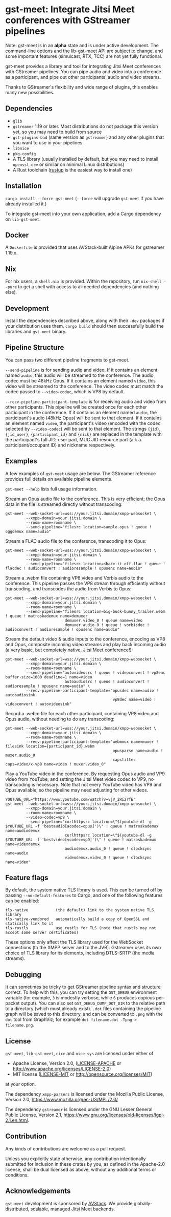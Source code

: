 # gst-meet: Integrate Jitsi Meet conferences with GStreamer pipelines

Note: gst-meet is in an **alpha** state and is under active development. The command-line options and the lib-gst-meet API are subject to change, and some important features (simulcast, RTX, TCC) are not yet fully functional.

gst-meet provides a library and tool for integrating Jitsi Meet conferences with GStreamer pipelines. You can pipe audio and video into a conference as a participant, and pipe out other participants' audio and video streams.

Thanks to GStreamer's flexibility and wide range of plugins, this enables many new possibilities.

## Dependencies

* `glib`
* `gstreamer` 1.19 or later. Most distributions do not package this version yet, so you may need to build from source
* `gst-plugins-bad` (same version as `gstreamer`) and any other plugins that you want to use in your pipelines
* `libnice`
* `pkg-config`
* A TLS library (usually installed by default, but you may need to install `openssl-dev` or similar on minimal Linux distributions)
* A Rust toolchain ([rustup](https://rustup.rs/) is the easiest way to install one)

## Installation

`cargo install --force gst-meet` (`--force` will upgrade `gst-meet` if you have already installed it.)

To integrate gst-meet into your own application, add a Cargo dependency on `lib-gst-meet`.

## Docker

A `Dockerfile` is provided that uses AVStack-built Alpine APKs for gstreamer 1.19.x.

## Nix

For nix users, a `shell.nix` is provided. Within the repository, run `nix-shell --pure` to get a shell with access to all needed dependencies (and nothing else).

## Development

Install the dependencies described above, along with their `-dev` packages if your distribution uses them. `cargo build` should then successfully build the libraries and `gst-meet` binary.

## Pipeline Structure

You can pass two different pipeline fragments to gst-meet.

`--send-pipeline` is for sending audio and video. If it contains an element named `audio`, this audio will be streamed to the conference. The audio codec must be 48kHz Opus. If it contains an element named `video`, this video will be streamed to the conference. The video codec must match the codec passed to `--video-codec`, which is VP8 by default.

`--recv-pipeline-participant-template` is for receiving audio and video from other participants. This pipeline will be created once for each other participant in the conference. If it contains an element named `audio`, the participant's audio (48kHz Opus) will be sent to that element. If it contains an element named `video`, the participant's video (encoded with the codec selected by `--video-codec`) will be sent to that element. The strings `{jid}`, `{jid_user}`, `{participant_id}` and `{nick}` are replaced in the template with the participant's full JID, user part, MUC JID resource part (a.k.a. participant/occupant ID) and nickname respectively.

## Examples

A few examples of `gst-meet` usage are below. The GStreamer reference provides full details on available pipeline elements.

`gst-meet --help` lists full usage information.

Stream an Opus audio file to the conference. This is very efficient; the Opus data in the file is streamed directly without transcoding:

```
gst-meet --web-socket-url=wss://your.jitsi.domain/xmpp-websocket \
         --xmpp-domain=your.jitsi.domain \
         --room-name=roomname \
         --send-pipeline="filesrc location=sample.opus ! queue ! oggdemux name=audio"
```

Stream a FLAC audio file to the conference, transcoding it to Opus:

```
gst-meet --web-socket-url=wss://your.jitsi.domain/xmpp-websocket \
         --xmpp-domain=your.jitsi.domain \
         --room-name=roomname \
         --send-pipeline="filesrc location=shake-it-off.flac ! queue ! flacdec ! audioconvert ! audioresample ! opusenc name=audio"
```

Stream a .webm file containing VP8 video and Vorbis audio to the conference. This pipeline passes the VP8 stream through efficiently without transcoding, and transcodes the audio from Vorbis to Opus:

```
gst-meet --web-socket-url=wss://your.jitsi.domain/xmpp-websocket \
         --xmpp-domain=your.jitsi.domain \
         --room-name=roomname \
         --send-pipeline="filesrc location=big-buck-bunny_trailer.webm ! queue ! matroskademux name=demuxer
                          demuxer.video_0 ! queue name=video
                          demuxer.audio_0 ! queue ! vorbisdec ! audioconvert ! audioresample ! opusenc name=audio"
```

Stream the default video & audio inputs to the conference, encoding as VP8 and Opus, composite incoming video streams and play back incoming audio (a very basic, but completely native, Jitsi Meet conference!):

```
gst-meet --web-socket-url=wss://your.jitsi.domain/xmpp-websocket \
         --xmpp-domain=your.jitsi.domain \
         --room-name=roomname \
         --send-pipeline="autovideosrc ! queue ! videoconvert ! vp8enc buffer-size=1000 deadline=1 name=video
                          autoaudiosrc ! queue ! audioconvert ! audioresample ! opusenc name=audio" \
         --recv-pipeline-participant-template="opusdec name=audio ! autoaudiosink
                                               vp8dec name=video ! videoconvert ! autovideosink"
```

Record a .webm file for each other participant, containing VP8 video and Opus audio, without needing to do any transcoding:

```
gst-meet --web-socket-url=wss://your.jitsi.domain/xmpp-websocket \
         --xmpp-domain=your.jitsi.domain \
         --room-name=roomname \
         --recv-pipeline-participant-template="webmmux name=muxer ! filesink location={participant_id}.webm
                                               opusparse name=audio ! muxer.audio_0
                                               capsfilter caps=video/x-vp8 name=video ! muxer.video_0"
```

Play a YouTube video in the conference. By requesting Opus audio and VP9 video from YouTube, and setting the Jitsi Meet video codec to VP9, no transcoding is necessary. Note that not every YouTube video has VP9 and Opus available, so the pipeline may need adjusting for other videos.

```
YOUTUBE_URL="https://www.youtube.com/watch?v=vjV_2Ri2rfE"
gst-meet --web-socket-url=wss://your.jitsi.domain/xmpp-websocket \
         --xmpp-domain=your.jitsi.domain \
         --room-name=roomname \
         --video-codec=vp9 \
         --send-pipeline="curlhttpsrc location=\"$(youtube-dl -g $YOUTUBE_URL -f 'bestaudio[acodec=opus]')\" ! queue ! matroskademux name=audiodemux
                          curlhttpsrc location=\"$(youtube-dl -g $YOUTUBE_URL -f 'bestvideo[vcodec=vp9]')\" ! queue ! matroskademux name=videodemux
                          audiodemux.audio_0 ! queue ! clocksync name=audio
                          videodemux.video_0 ! queue ! clocksync name=video"
```

## Feature flags

By default, the system native TLS library is used. This can be turned off by passing `--no-default-features` to Cargo, and one of the following features can be enabled:

```
tls-native            (the default) link to the system native TLS library
tls-native-vendored   automatically build a copy of OpenSSL and statically link to it
tls-rustls            use rustls for TLS (note that rustls may not accept some server certificates)
```

These options only affect the TLS library used for the WebSocket connections (to the XMPP server and to the JVB).
Gstreamer uses its own choice of TLS library for its elements, including DTLS-SRTP (the media streams).

## Debugging

It can sometimes be tricky to get GStreamer pipeline syntax and structure correct. To help with this, you can try setting the `GST_DEBUG` environment variable (for example, `3` is modestly verbose, while `6` produces copious per-packet output). You can also set `GST_DEBUG_DUMP_DOT_DIR` to the relative path to a directory (which must already exist). `.dot` files containing the pipeline graph will be saved to this directory, and can be converted to `.png` with the `dot` tool from GraphViz; for example `dot filename.dot -Tpng > filename.png`.

## License

`gst-meet`, `lib-gst-meet`, `nice` and `nice-sys` are licensed under either of

 * Apache License, Version 2.0, ([LICENSE-APACHE](LICENSE-APACHE) or http://www.apache.org/licenses/LICENSE-2.0)
 * MIT license ([LICENSE-MIT](LICENSE-MIT) or http://opensource.org/licenses/MIT)

at your option.

The dependency `xmpp-parsers` is licensed under the Mozilla Public License, Version 2.0, https://www.mozilla.org/en-US/MPL/2.0/

The dependency `gstreamer` is licensed under the GNU Lesser General Public License, Version 2.1, https://www.gnu.org/licenses/old-licenses/lgpl-2.1.en.html.

## Contribution

Any kinds of contributions are welcome as a pull request.

Unless you explicitly state otherwise, any contribution intentionally submitted for inclusion in these crates by you, as defined in the Apache-2.0 license, shall be dual licensed as above, without any additional terms or conditions.

## Acknowledgements

`gst-meet` development is sponsored by [AVStack](https://www.avstack.io/). We provide globally-distributed, scalable, managed Jitsi Meet backends.
